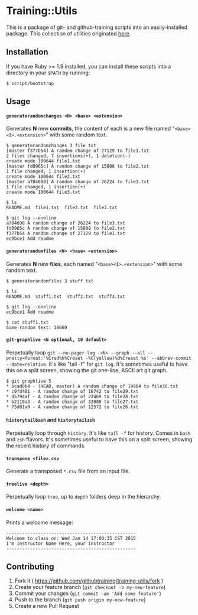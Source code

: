# Training::Utils

This is a package of git- and github-training scripts into an easily-installed package. This collection of utilities originated [here](https://github.com/matthewmccullough/scripts).

## Installation

If you have Ruby >= 1.9 installed, you can install these scripts into a directory in your `$PATH` by running:

```
$ script/bootstrap
```

## Usage

#### `generaterandomchanges <N> <base> <extension>`

Generates **N** new **commits**, the content of each is a new file named "`<base><I>.<extension>`" with some random text.

```
$ generaterandomchanges 3 file txt
[master f377b54] A random change of 27129 to file1.txt
2 files changed, 7 insertions(+), 1 deletion(-)
create mode 100644 file1.txt
[master fd0965c] A random change of 15808 to file2.txt
1 file changed, 1 insertion(+)
create mode 100644 file2.txt
[master a704698] A random change of 26224 to file3.txt
1 file changed, 1 insertion(+)
create mode 100644 file3.txt

$ ls
README.md  file1.txt  file2.txt  file3.txt

$ git log --oneline
a704698 A random change of 26224 to file3.txt
fd0965c A random change of 15808 to file2.txt
f377b54 A random change of 27129 to file1.txt
ec9bce1 Add readme
```

#### `generaterandomfiles <N> <base> <extension>`

Generates **N** new **files**, each named "`<base><I>.<extension>`" with some random text.

```
$ generaterandomfiles 3 stuff txt

$ ls
README.md  stuff1.txt  stuff2.txt  stuff3.txt

$ git log --oneline
ec9bce1 Add readme

$ cat stuff1.txt
Some random text: 10660
```

#### `git-graphlive <N optional, 10 default>`

Perpetually loop `git --no-pager log -<N> --graph --all --pretty=format:'%Cred%h%Creset -%C(yellow)%d%Creset %s' --abbrev-commit --date=relative`. It's like "tail -f" for `git log`. It's sometimes useful to have this on a split screen, showing the git one-line, ASCII art git graph.

```
$ git graphlive 5
* 6cad0b4 - (HEAD, master) A random change of 19964 to file30.txt
* c9fd401 - A random change of 16742 to file29.txt
* d5794af - A random change of 22469 to file28.txt
* b2110a3 - A random change of 32088 to file27.txt
* 75d01a9 - A random change of 12572 to file26.txt
```

#### `historytailbash` and `historytailzsh`

Perpetually loop through `history`. It's like `tail -f` for history. Comes in `bash` and `zsh` flavors. It's sometimes useful to have this on a split screen, showing the recent history of commands.

#### `transpose <file>.csv`

Generate a transposed `*.csv` file from an input file.

#### `treelive <depth>`

Perpetually loop `tree`, up to `depth` folders deep in the hierarchy.

#### `welcome <name>`

Prints a welcome message:

```
-------------------------------------------------
Welcome to class on: Wed Jan 14 17:00:35 CST 2015
I'm Instructor Name Here, your instructor
-------------------------------------------------
```

## Contributing

1. Fork it ( https://github.com/githubtraining/training-utils/fork )
2. Create your feature branch (`git checkout -b my-new-feature`)
3. Commit your changes (`git commit -am 'Add some feature'`)
4. Push to the branch (`git push origin my-new-feature`)
5. Create a new Pull Request
